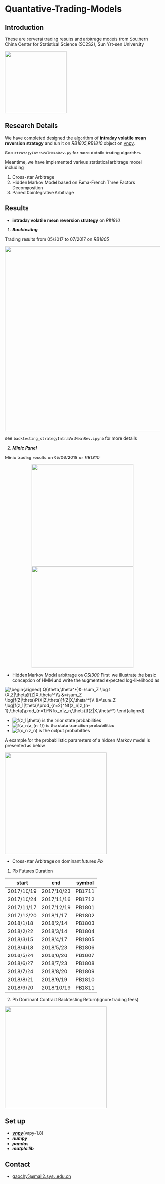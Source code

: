 # Quantative-Trading-Models

## Introduction 
These are serveral trading results and arbitrage models from Southern China Center for Statistical Science (SC2S2), Sun Yat-sen University

<img src="https://github.com/Gaochenyin/Quantative-Trading-Models/blob/master/logo.png" height="200">

## Research Details
We have completed designed the algorithm of **intraday volatile mean reversion strategy** and run it on *RB1805*,*RB1810* object on [vnpy](https://github.com/vnpy/vnpy). 

See `strategyIntraVolMeanRev.py` for more details trading algorithm.

Meantime, we have implemented various statistical arbitrage model including

1. Cross-star Arbitrage
2. Hidden Markov Model based on Fama-French Three Factors Decomposition
3. Paired Cointegrative Arbitrage

## Results

+ **intraday volatile mean reversion strategy** on *RB1810*

1. ***Backtesting***

Trading results from 05/2017 to 07/2017 on *RB1805*

<img src="https://github.com/Gaochenyin/Quantative-Trading-Models/blob/master/Strategy/Partial%20Results.png" height="600" align=center>

see `backtesting_strategyIntraVolMeanRev.ipynb` for more details

2. ***Minic Panel***

Minic trading results on 05/06/2018 on *RB1810*

<div align="center">
<img src="https://github.com/Gaochenyin/Quantative-Trading-Models/blob/master/Strategy/MinicPanel_0605_0.png" height="330">
<img src="https://github.com/Gaochenyin/Quantative-Trading-Models/blob/master/Strategy/MinicPanel_0605_1.png" height="330">
</div>

+ Hidden Markov Model arbitrage on *CSI300*
First, we illustrate the basic conception of HMM and write the augmented expected log-likelihood as 

<img src="https://latex.codecogs.com/gif.latex?\begin{aligned}&space;Q(\theta,\theta^*)&=\sum_Z&space;\log&space;f&space;(X,Z|\theta)f(Z|X,\theta^*)\\&space;&=\sum_Z&space;\log[f(Z|\theta)P(X|Z,\theta)]f(Z|X,\theta^*)\\&space;&=\sum_Z&space;\log[f(z_1|\theta)\prod_{n=2}^Nf(z_n|z_{n-1},\theta)\prod_{n=1}^Nf(x_n|z_n,\theta)]f(Z|X,\theta^*)&space;\end{aligned}" title="\begin{aligned} Q(\theta,\theta^*)&=\sum_Z \log f (X,Z|\theta)f(Z|X,\theta^*)\\ &=\sum_Z \log[f(Z|\theta)P(X|Z,\theta)]f(Z|X,\theta^*)\\ &=\sum_Z \log[f(z_1|\theta)\prod_{n=2}^Nf(z_n|z_{n-1},\theta)\prod_{n=1}^Nf(x_n|z_n,\theta)]f(Z|X,\theta^*) \end{aligned}" /></a>

* <img src="https://latex.codecogs.com/gif.latex?f(z_1|\theta)" title="f(z_1|\theta)" /></a> is the prior state probabilities
* <img src="https://latex.codecogs.com/gif.latex?f(z_n|z_{n-1})" title="f(z_n|z_{n-1})" /></a> is the state transition probabilities
* <img src="https://latex.codecogs.com/gif.latex?f(x_n|z_n)" title="f(x_n|z_n)" /></a> is the output probabilities

A example for the probabilistic parameters of a hidden Markov model is presented as below

<img src="https://github.com/Gaochenyin/Quantative-Trading-Models/blob/master/Model/HMM/Prob.png" height="330">

+ Cross-star Arbitrage on dominant futures *Pb*

1. Pb Futures Duration

|start |end |symbol|
|--------|--------|--------|
|2017/10/19 |2017/10/23 |PB1711
|2017/10/24 |2017/11/16 |PB1712
|2017/11/17 |2017/12/19 |PB1801
|2017/12/20 |2018/1/17 |PB1802
|2018/1/18 |2018/2/14| PB1803
|2018/2/22 |2018/3/14| PB1804
|2018/3/15 |2018/4/17 |PB1805
|2018/4/18 |2018/5/23| PB1806
|2018/5/24 |2018/6/26| PB1807
|2018/6/27 |2018/7/23| PB1808
|2018/7/24 |2018/8/20 |PB1809
|2018/8/21 |2018/9/19 |PB1810
|2018/9/20 |2018/10/19| PB1811

2. Pb Dominant Contract Backtesting Return(ignore trading fees)

<img src="https://github.com/Gaochenyin/Quantative-Trading-Models/blob/master/Model/Cross_Star/Pb_Return.png" height="330">

## Set up
+ [***vnpy***](https://github.com/vnpy/vnpy)(vnpy-1.8)
+ ***numpy*** 
+ ***pandas*** 
+ ***matplotlib***

## Contact
+ gaochy5@mail2.sysu.edu.cn
